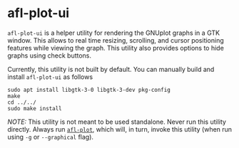 # afl-plot-ui

`afl-plot-ui` is a helper utility for rendering the GNUplot graphs in a GTK window. This allows to real time resizing,
scrolling, and cursor positioning features while viewing the graph. This utility also provides options to hide graphs
using check buttons.

Currently, this utility is not built by default.
You can manually build and install `afl-plot-ui` as follows

```shell
sudo apt install libgtk-3-0 libgtk-3-dev pkg-config
make
cd ../../
sudo make install
```

*NOTE:* This utility is not meant to be used standalone. Never run this utility directly. Always
run [`afl-plot`](../../afl-plot), which will, in turn, invoke this utility (when run using `-g` or `--graphical` flag).